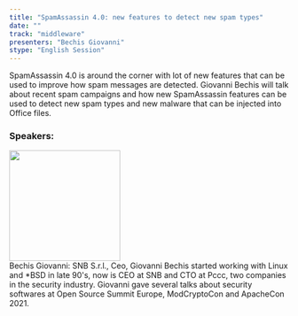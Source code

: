 ```yaml
---
title: "SpamAssassin 4.0: new features to detect new spam types"
date: "" 
track: "middleware"
presenters: "Bechis Giovanni"
stype: "English Session"
---
```

SpamAssassin 4.0 is around the corner with lot of new features that can be used to improve how spam messages are detected.
Giovanni Bechis will talk about recent spam campaigns and how new SpamAssassin features can be used to detect new spam types and new malware that can be injected into Office files.
 ### Speakers: 
 <img src="images/speaker/1025.png" width="200" /><br>Bechis Giovanni: SNB S.r.l., Ceo, Giovanni Bechis started working with Linux and *BSD in late 90's, now is CEO at SNB and CTO at Pccc, two companies in the security industry.
Giovanni gave several talks about security softwares at Open Source Summit Europe, ModCryptoCon and ApacheCon 2021.

 